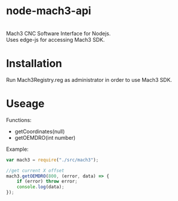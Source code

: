 # node-mach3-api
<br>Mach3 CNC Software Interface for Nodejs. 
<br>Uses edge-js for accessing Mach3 SDK.

# Installation
Run Mach3Registry.reg as administrator in order to use Mach3 SDK.

# Useage
Functions:
    <ul>
    <li>getCoordinates(null) </li>
    <li>getOEMDRO(int number)</li>
    </ul>

Example:

```Javascript
var mach3 = require("./src/mach3");

//get current X offset
mach3.getOEMDRO(800, (error, data) => {
    if (error) throw error;
    console.log(data);
});
```